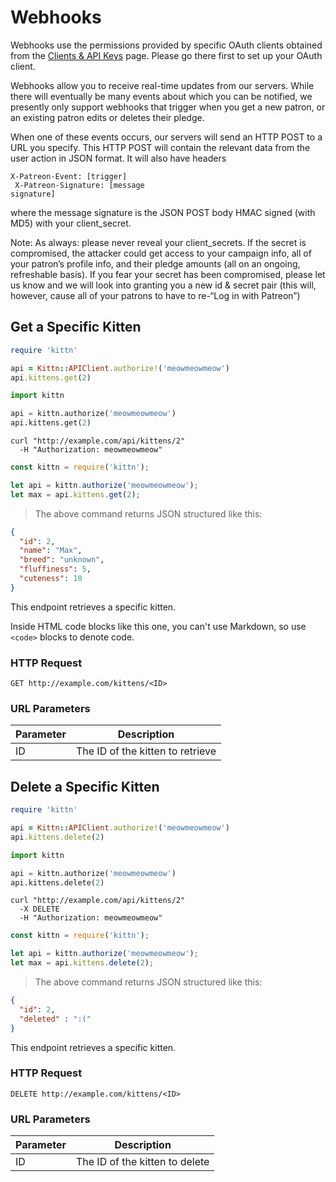 # Webhooks
Webhooks use the permissions provided by specific OAuth clients obtained from the [Clients & API Keys](https://www.patreon.com/platform/documentation/clients) page. Please go there first to set up your OAuth client.

Webhooks allow you to receive real-time updates from our servers. While there will eventually be many events about which you can be notified, we presently only support webhooks that trigger when you get a new patron, or an existing patron edits or deletes their pledge.

When one of these events occurs, our servers will send an HTTP POST to a URL you specify. This HTTP POST will contain the relevant data from the user action in JSON format. It will also have headers

<code>X-Patreon-Event: [trigger]<br>
X-Patreon-Signature: [message signature]</code>

where the message signature is the JSON POST body HMAC signed (with MD5) with your client_secret.

Note: As always: please never reveal your client_secrets. If the secret is compromised, the attacker could get access to your campaign info, all of your patron’s profile info, and their pledge amounts (all on an ongoing, refreshable basis). If you fear your secret has been compromised, please let us know and we will look into granting you a new id & secret pair (this will, however, cause all of your patrons to have to re-“Log in with Patreon”)

## Get a Specific Kitten

```ruby
require 'kittn'

api = Kittn::APIClient.authorize!('meowmeowmeow')
api.kittens.get(2)
```

```python
import kittn

api = kittn.authorize('meowmeowmeow')
api.kittens.get(2)
```

```shell
curl "http://example.com/api/kittens/2"
  -H "Authorization: meowmeowmeow"
```

```javascript
const kittn = require('kittn');

let api = kittn.authorize('meowmeowmeow');
let max = api.kittens.get(2);
```

> The above command returns JSON structured like this:

```json
{
  "id": 2,
  "name": "Max",
  "breed": "unknown",
  "fluffiness": 5,
  "cuteness": 10
}
```

This endpoint retrieves a specific kitten.

<aside class="warning">Inside HTML code blocks like this one, you can't use Markdown, so use <code>&lt;code&gt;</code> blocks to denote code.</aside>

### HTTP Request

`GET http://example.com/kittens/<ID>`

### URL Parameters

Parameter | Description
--------- | -----------
ID | The ID of the kitten to retrieve

## Delete a Specific Kitten

```ruby
require 'kittn'

api = Kittn::APIClient.authorize!('meowmeowmeow')
api.kittens.delete(2)
```

```python
import kittn

api = kittn.authorize('meowmeowmeow')
api.kittens.delete(2)
```

```shell
curl "http://example.com/api/kittens/2"
  -X DELETE
  -H "Authorization: meowmeowmeow"
```

```javascript
const kittn = require('kittn');

let api = kittn.authorize('meowmeowmeow');
let max = api.kittens.delete(2);
```

> The above command returns JSON structured like this:

```json
{
  "id": 2,
  "deleted" : ":("
}
```

This endpoint retrieves a specific kitten.

### HTTP Request

`DELETE http://example.com/kittens/<ID>`

### URL Parameters

Parameter | Description
--------- | -----------
ID | The ID of the kitten to delete
